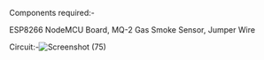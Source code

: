 Components required:- 

  ESP8266 NodeMCU Board, 
  MQ-2 Gas Smoke Sensor, 
  Jumper Wire 

  Circuit:-![Screenshot (75)](https://github.com/Aniket-011/MQ2-Gas-sensor/assets/102323934/f1ee7cbd-c9bd-4e35-a06c-ad050cb5b2ac)
